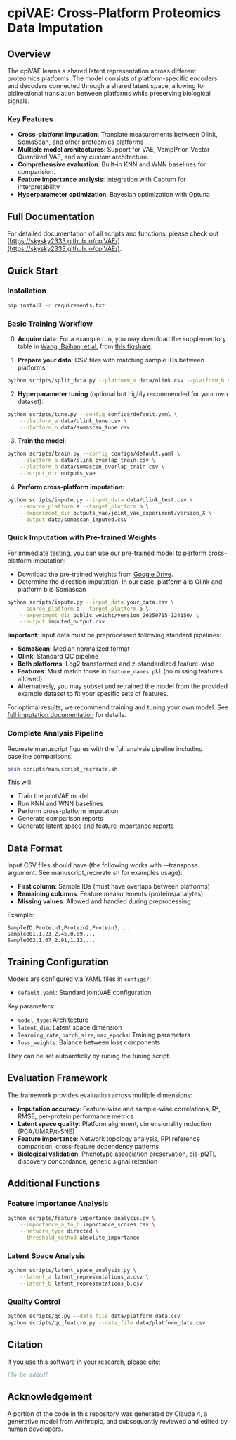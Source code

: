 # cpiVAE: Cross-Platform Proteomics Data Imputation

## Overview

The cpiVAE learns a shared latent representation across different proteomics platforms. The model consists of platform-specific encoders and decoders connected through a shared latent space, allowing for bidirectional translation between platforms while preserving biological signals.

### Key Features

- **Cross-platform imputation**: Translate measurements between Olink, SomaScan, and other proteomics platforms
- **Multiple model architectures**: Support for VAE, VampPrior, Vector Quantized VAE, and any custom architecture.
- **Comprehensive evaluation**: Built-in KNN and WNN baselines for comparision.
- **Feature importance analysis**: Integration with Captum for interpretability
- **Hyperparameter optimization**: Bayesian optimization with Optuna


## Full Documentation

For detailed documentation of all scripts and functions, please check out [https://skysky2333.github.io/cpiVAE/](https://skysky2333.github.io/cpiVAE/).



## Quick Start

### Installation

```bash
pip install -r requirements.txt
```

### Basic Training Workflow

0. **Acquire data**: For a example run, you may download the supplementory table in [Wang, Baihan, et al.](https://www.nature.com/articles/s41467-025-56935-2#data-availability) from [this figshare](https://figshare.com/articles/dataset/CKB_Olink_SomaScan_overlapping_proteins/27931350).

1. **Prepare your data**: CSV files with matching sample IDs between platforms
```bash
python scripts/split_data.py --platform_a data/olink.csv --platform_b data/somascan.csv --output_dir data/
```

2. **Hyperparameter tuning** (optional but highly recommended for your own dataset):
```bash
python scripts/tune.py --config configs/default.yaml \
    --platform_a data/olink_tune.csv \
    --platform_b data/somascan_tune.csv
```

3. **Train the model**:
```bash
python scripts/train.py --config configs/default.yaml \
    --platform_a data/olink_overlap_train.csv \
    --platform_b data/somascan_overlap_train.csv \
    --output_dir outputs_vae
```

4. **Perform cross-platform imputation**:
```bash
python scripts/impute.py --input_data data/olink_test.csv \
    --source_platform a --target_platform b \
    --experiment_dir outputs_vae/joint_vae_experiment/version_X \
    --output data/somascan_imputed.csv
```

### Quick Imputation with Pre-trained Weights

For immediate testing, you can use our pre-trained model to perform cross-platform imputation:
- Download the pre-trained weights from [Google Drive](https://drive.google.com/drive/folders/1-5rpWkobsJ6LiYyXDjU580DqGFmpLWfe?usp=sharing).
- Determine the direction imputation. In our case, platform a is Olink and platform b is Somascan

```bash
python scripts/impute.py --input_data your_data.csv \
    --source_platform a --target_platform b \
    --experiment_dir public_weight/version_20250715-124150/ \
    --output imputed_output.csv
```

**Important**: Input data must be preprocessed following standard pipelines:
- **SomaScan**: Median normalized format
- **Olink**: Standard QC pipeline
- **Both platforms**: Log2 transformed and z-standardized feature-wise
- **Features**: Must match those in `feature_names.pkl` (no missing features allowed)
- Alternatively, you may subset and retrained the model from the provided example dataset to fit your spesific sets of features.

For optimal results, we recommend training and tuning your own model. See [full imputation documentation](https://skysky2333.github.io/cpiVAE/impute) for details.

### Complete Analysis Pipeline

Recreate manuscript figures with the full analysis pipeline including baseline comparisons:

```bash
bash scripts/manuscript_recreate.sh
```

This will:
- Train the jointVAE model
- Run KNN and WNN baselines
- Perform cross-platform imputation
- Generate comparison reports
- Generate latent space and feature importance reports


## Data Format

Input CSV files should have (the following works with --transpose argument. See manuscript_recreate.sh for examples usage):
- **First column**: Sample IDs (must have overlaps between platforms)
- **Remaining columns**: Feature measurements (proteins/analytes)
- **Missing values**: Allowed and handled during preprocessing

Example:
```
SampleID,Protein1,Protein2,Protein3,...
Sample001,1.23,2.45,0.89,...
Sample002,1.67,2.91,1.12,...
```

## Training Configuration

Models are configured via YAML files in `configs/`:
- `default.yaml`: Standard jointVAE configuration

Key parameters:
- `model_type`: Architecture
- `latent_dim`: Latent space dimension
- `learning_rate`, `batch_size`, `max_epochs`: Training parameters
- `loss_weights`: Balance between loss components

They can be set autoamticlly by runing the tuning script. 


## Evaluation Framework

The framework provides evaluation across multiple dimensions:
- **Imputation accuracy**: Feature-wise and sample-wise correlations, R², RMSE, per-protein performance metrics
- **Latent space quality**: Platform alignment, dimensionality reduction (PCA/UMAP/t-SNE)
- **Feature importance**: Network topology analysis, PPI reference comparison, cross-feature dependency patterns
- **Biological validation**: Phenotype association preservation, cis-pQTL discovery concordance, genetic signal retention

## Additional Functions

### Feature Importance Analysis
```bash
python scripts/feature_importance_analysis.py \
    --importance_a_to_b importance_scores.csv \
    --network_type directed \
    --threshold_method absolute_importance
```

### Latent Space Analysis
```bash
python scripts/latent_space_analysis.py \
    --latent_a latent_representations_a.csv \
    --latent_b latent_representations_b.csv
```

### Quality Control
```bash
python scripts/qc.py --data_file data/platform_data.csv
python scripts/qc_feature.py --data_file data/platform_data.csv
```

## Citation

If you use this software in your research, please cite:

```bibtex
[To be added]
```

## Acknowledgement

A portion of the code in this repository was generated by Claude 4, a generative model from Anthropic, and subsequently reviewed and edited by human developers.
